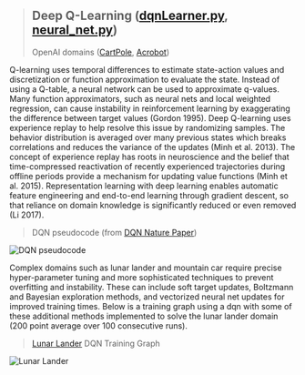 > ## Deep Q-Learning (<a href="https://github.com/jlm429/RL/blob/master/dqn/dqnLearner.py">dqnLearner.py</a>, <a href="https://github.com/jlm429/RL/blob/master/dqn/neural_net.py">neural_net.py</a>)  
> OpenAI domains (<a href="https://gym.openai.com/envs/CartPole-v0/">CartPole</a>, <a href="https://gym.openai.com/envs/Acrobot-v1/">Acrobot</a>)

Q-learning uses temporal differences to estimate state-action values and discretization or function approximation to evaluate the state.
Instead of using a Q-table, a neural network can be used to approximate q-values. Many function
approximators, such as neural nets and local weighted regression, can cause instability in reinforcement
learning by exaggerating the difference between target values (Gordon 1995). Deep Q-learning 
uses experience replay to help resolve this issue by randomizing samples.  The
behavior distribution is averaged over many previous states which breaks correlations and reduces the
variance of the updates (Minh et al. 2013). The concept of experience replay has roots in neuroscience
and the belief that time-compressed reactivation of recently experienced trajectories during offline periods
provide a mechanism for updating value functions (Minh et al. 2015). Representation learning with deep
learning enables automatic feature engineering and end-to-end learning through gradient descent, so that
reliance on domain knowledge is significantly reduced or even removed (Li 2017).  

>DQN pseudocode (from <a href="https://storage.googleapis.com/deepmind-media/dqn/DQNNaturePaper.pdf"> DQN Nature Paper</a>)

![DQN pseudocode](https://github.com/jlm429/RL/blob/master/images/dqnpseudocode.PNG)

Complex domains such as lunar lander and mountain car require precise hyper-parameter tuning and more sophisticated
techniques to prevent overfitting and instability.  These can include soft target updates, Boltzmann and Bayesian exploration methods, and 
vectorized neural net updates for improved training times.  Below is a training graph using a dqn with some of these additional methods implemented 
to solve the lunar lander domain (200 point average over 100 consecutive runs).   

><a href="https://gym.openai.com/envs/LunarLander-v2/"> Lunar Lander</a> DQN Training Graph  

![Lunar Lander](https://github.com/jlm429/RL/blob/master/images/lunarlander.PNG)

